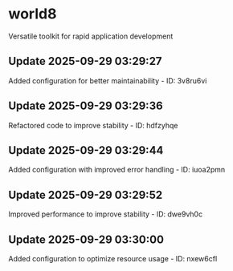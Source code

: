 # world8
Versatile toolkit for rapid application development

## Update 2025-09-29 03:29:27
Added configuration for better maintainability - ID: 3v8ru6vi


## Update 2025-09-29 03:29:36
Refactored code to improve stability - ID: hdfzyhqe


## Update 2025-09-29 03:29:44
Added configuration with improved error handling - ID: iuoa2pmn


## Update 2025-09-29 03:29:52
Improved performance to improve stability - ID: dwe9vh0c


## Update 2025-09-29 03:30:00
Added configuration to optimize resource usage - ID: nxew6cfl

